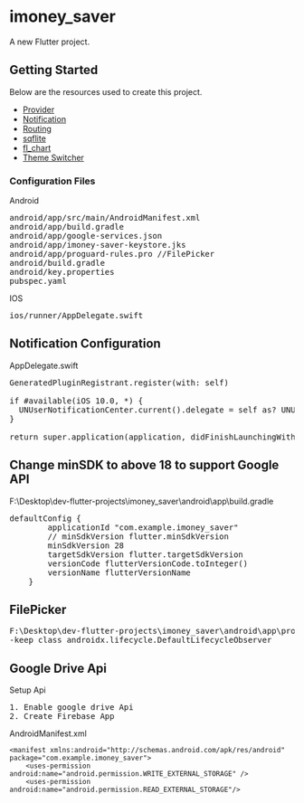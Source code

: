 # imoney_saver

A new Flutter project.

## Getting Started

Below are the resources used to create this project.

- [Provider](https://github.com/pollyolly/flutter_sqflite_example/blob/master/lib/provider/product.dart)
- [Notification](https://www.youtube.com/watch?v=bRy5dmts3X8)
- [Routing](https://www.youtube.com/watch?v=nyvwx7o277U)
- [sqflite](https://www.youtube.com/watch?v=n5tiox4kSWw)
- [fl_chart](https://github.com/imaNNeoFighT/fl_chart/blob/master/example/lib/pie_chart/samples/pie_chart_sample2.dart)
- [Theme Switcher](https://codesource.io/building-theme-switcher-using-provider-and-shared-preferences/)

### Configuration Files
Android
<pre>
android/app/src/main/AndroidManifest.xml
android/app/build.gradle
android/app/google-services.json
android/app/imoney-saver-keystore.jks
android/app/proguard-rules.pro //FilePicker
android/build.gradle
android/key.properties
pubspec.yaml
</pre>
IOS
<pre>
ios/runner/AppDelegate.swift
</pre>
## Notification Configuration
AppDelegate.swift
<pre>
GeneratedPluginRegistrant.register(with: self)

if #available(iOS 10.0, *) {
  UNUserNotificationCenter.current().delegate = self as? UNUserNotificationCenterDelegate
}

return super.application(application, didFinishLaunchingWithOptions: launchOptions)
</pre>

## Change minSDK to above 18 to support Google API
F:\Desktop\dev-flutter-projects\imoney_saver\android\app\build.gradle
<pre>
defaultConfig {
        applicationId "com.example.imoney_saver"
        // minSdkVersion flutter.minSdkVersion
        minSdkVersion 28
        targetSdkVersion flutter.targetSdkVersion
        versionCode flutterVersionCode.toInteger()
        versionName flutterVersionName
    }
</pre>
## FilePicker
<pre>
F:\Desktop\dev-flutter-projects\imoney_saver\android\app\proguard-rules.pro
-keep class androidx.lifecycle.DefaultLifecycleObserver
</pre>
## Google Drive Api
Setup Api
<pre>
1. Enable google drive Api
2. Create Firebase App
</pre>
AndroidManifest.xml
```
<manifest xmlns:android="http://schemas.android.com/apk/res/android" package="com.example.imoney_saver">
    <uses-permission android:name="android.permission.WRITE_EXTERNAL_STORAGE" />  
    <uses-permission android:name="android.permission.READ_EXTERNAL_STORAGE"/> 
```